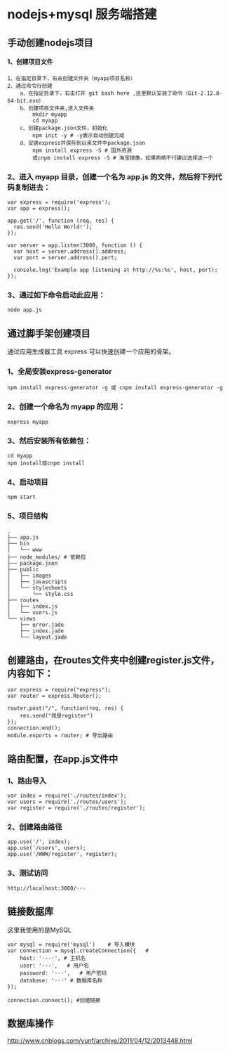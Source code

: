 # nodejs+mysql 服务端搭建
## 手动创建nodejs项目

#### 1、创建项目文件
```
1、在指定目录下，右击创建文件夹（myapp项目名称）
2、通过命令行创建
    a、在指定目录下，右击打开 git bash here ,这里默认安装了命令（Git-2.12.0-64-bit.exe）
    b、创建项目文件夹,进入文件夹
        mkdir myapp
        cd myapp
    c、创建package.json文件，初始化
        npm init -y # -y表示自动创建完成
    d、安装express并保存到以来文件中package.json
        npm install express -S # 国外资源
        或cnpm install express -S # 淘宝镜像，如果网络不行建议选择这一个
```
### 2、进入 myapp 目录，创建一个名为 app.js 的文件，然后将下列代码复制进去：
```
var express = require('express');
var app = express();

app.get('/', function (req, res) {
  res.send('Hello World!');
});

var server = app.listen(3000, function () {
  var host = server.address().address;
  var port = server.address().port;

  console.log('Example app listening at http://%s:%s', host, port);
});
```
### 3、通过如下命令启动此应用：
```
node app.js
```

## 通过脚手架创建项目
通过应用生成器工具 express 可以快速创建一个应用的骨架。

### 1、全局安装express-generator
```
npm install express-generator -g 或 cnpm install express-generator -g
```
### 2、创建一个命名为 myapp 的应用：
```
express myapp
```
### 3、然后安装所有依赖包：
```
cd myapp
npm install或cnpm install
```
### 4、启动项目
```
npm start
```
### 5、项目结构
```
.
├── app.js
├── bin
│   └── www
├── node_modules/ # 依赖包
├── package.json
├── public
│   ├── images
│   ├── javascripts
│   └── stylesheets
│       └── style.css
├── routes
│   ├── index.js
│   └── users.js
└── views
    ├── error.jade
    ├── index.jade
    └── layout.jade
```
## 创建路由，在routes文件夹中创建register.js文件，内容如下：
```
var express = require("express");
var router = express.Router();

router.post("/", function(req, res) {
    res.send("我是register")
});
connection.end();
module.exports = router; # 导出路由
```

## 路由配置，在app.js文件中

### 1、路由导入
```
var index = require('./routes/index');
var users = require('./routes/users');
var register = require('./routes/register');
```
### 2、创建路由路径
```
app.use('/', index);
app.use('/users', users);
app.use('/WWW/register', register);
```
### 3、测试访问
```
http://localhost:3000/···
```
## 链接数据库
这里我使用的是MySQL
```
var mysql = require('mysql')    # 导入模块
var connection = mysql.createConnection({   # 
    host: '····', # 主机名
    user: '···',   # 用户名
    password: '···',   # 用户密码
    database: '···' # 数据库名称
});

connection.connect(); #创建链接
```
## 数据库操作
http://www.cnblogs.com/yunf/archive/2011/04/12/2013448.html



